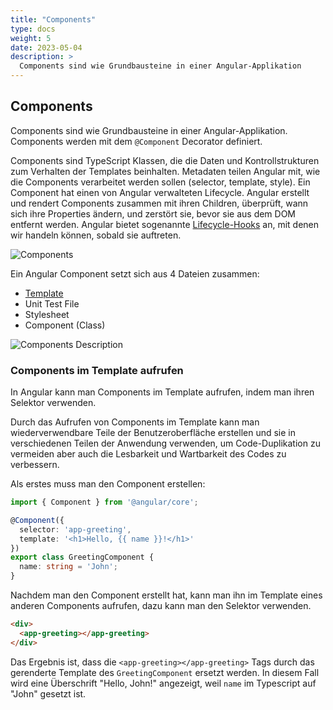 ```yaml
---
title: "Components"
type: docs
weight: 5
date: 2023-05-04
description: >
  Components sind wie Grundbausteine in einer Angular-Applikation
---
```

## Components
Components sind wie Grundbausteine in einer Angular-Applikation. Components werden mit dem `@Component` Decorator definiert.

Components sind TypeScript Klassen, die die Daten und Kontrollstrukturen zum Verhalten der Templates beinhalten.
Metadaten teilen Angular mit, wie die Components verarbeitet werden sollen (selector, template, style).
Ein Component hat einen von Angular verwalteten Lifecycle. Angular erstellt und rendert Components zusammen mit ihren Children,
überprüft, wann sich ihre Properties ändern, und zerstört sie, bevor sie aus dem DOM entfernt werden.
Angular bietet sogenannte [Lifecycle-Hooks](./03_12_ts_life_cycle_hook) an, mit denen wir handeln können, sobald sie auftreten.

![Components](../images/angular_components_description.png)


Ein Angular Component setzt sich aus 4 Dateien zusammen:
* [Template](/03_4_ts_templates)
* Unit Test File
* Stylesheet
* Component (Class)

![Components Description](../images/component-desc.png)

### Components im Template aufrufen
In Angular kann man Components im Template aufrufen, indem man ihren Selektor verwenden.

Durch das Aufrufen von Components im Template kann man wiederverwendbare Teile der Benutzeroberfläche erstellen und sie in verschiedenen Teilen der Anwendung verwenden, um Code-Duplikation zu vermeiden aber auch die Lesbarkeit und Wartbarkeit des Codes zu verbessern.

Als erstes muss man den Component erstellen:
```typescript
import { Component } from '@angular/core';

@Component({
  selector: 'app-greeting',
  template: '<h1>Hello, {{ name }}!</h1>'
})
export class GreetingComponent {
  name: string = 'John';
}
```

Nachdem man den Component erstellt hat, kann man ihn im Template eines anderen Components aufrufen, dazu kann man den Selektor verwenden.
```html
<div>
  <app-greeting></app-greeting>
</div>
```

Das Ergebnis ist, dass die `<app-greeting></app-greeting>` Tags durch das gerenderte Template des `GreetingComponent` ersetzt werden. In diesem Fall wird eine Überschrift "Hello, John!" angezeigt, weil `name` im Typescript auf "John" gesetzt ist.

